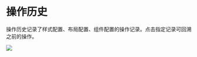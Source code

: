# 操作历史

操作历史记录了样式配置、布局配置、组件配置的操作记录。点击指定记录可回溯之前的操作。

![](https://static.kasma.ai/document/202405271758453.png?x-oss-process=style/document)